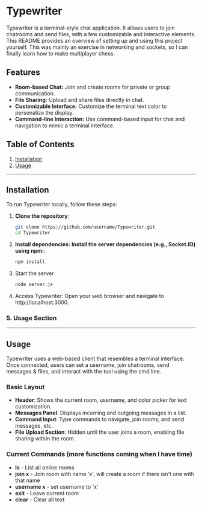# Typewriter

Typewriter is a terminal-style chat application. It allows users to join chatrooms and send files, with a few customizable and interactive elements. This README provides an overview of setting up and using this project yourself. This was mainly an exercise in networking and sockets, so I can finally learn how to make multiplayer chess.

## Features

- **Room-based Chat:** Join and create rooms for private or group communication.
- **File Sharing:** Upload and share files directly in chat.
- **Customizable Interface:** Customize the terminal text color to personalize the display.
- **Command-line Interaction:** Use command-based input for chat and navigation to mimic a terminal interface.

## Table of Contents
1. [Installation](#installation)
2. [Usage](#usage)

---

## Installation

To run Typewriter locally, follow these steps:

1. **Clone the repository**:
   ```bash
   git clone https://github.com/username/Typewriter.git
   cd Typewriter
2. **Install dependencies: Install the server dependencies (e.g., Socket.IO) using npm:**:
    ```bash
    npm install
3. Start the server
   ```bash
   node server.js
4. Access Typewriter: Open your web browser and navigate to http://localhost:3000.

### 5. Usage Section

---

## Usage

Typewriter uses a web-based client that resembles a terminal interface. Once connected, users can set a username, join chatrooms, send messages & files, and interact with the tool using the cmd line.

### Basic Layout

- **Header**: Shows the current room, username, and color picker for text customization.
- **Messages Panel**: Displays incoming and outgoing messages in a list.
- **Command Input**: Type commands to navigate, join rooms, and send messages, etc.
- **File Upload Section**: Hidden until the user joins a room, enabling file sharing within the room.

### Current Commands (more functions coming when I have time)

- **ls**	      - List all online rooms
- **join x** 	   - Join room with name 'x', will create a room if there isn't one with that name
- **username x** - set username to 'x'
- **exit** 	   - Leave current room
- **clear** 	   - Clear all text
